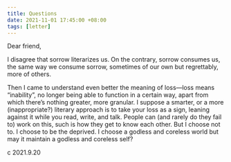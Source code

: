```yaml
---
title: Questions
date: 2021-11-01 17:45:00 +08:00
tags: [letter]
---
```


Dear friend,

I disagree that sorrow literarizes us. On the contrary, sorrow consumes us, the same way we consume sorrow, sometimes of our own but regrettably, more of others.

Then I came to understand even better the meaning of loss—loss means “inability”, no longer being able to function in a certain way, apart from which there’s nothing greater, more granular. I suppose a smarter, or a more (inappropriate?) literary approach is to take your loss as a sign, leaning against it while you read, write, and talk. People can (and rarely do they fail to) work on this, such is how they get to know each other. But I choose not to. I choose to be the deprived. I choose a godless and coreless world but may it maintain a godless and coreless self?

c
2021.9.20
